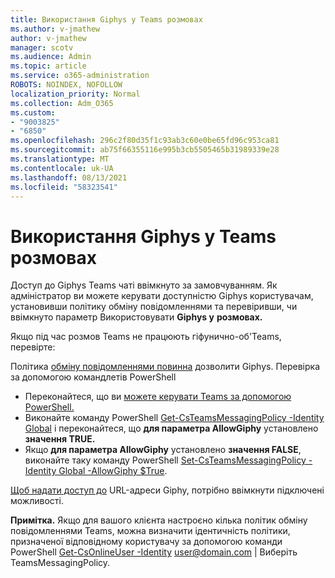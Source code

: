 ```yaml
---
title: Використання Giphys у Teams розмовах
ms.author: v-jmathew
author: v-jmathew
manager: scotv
ms.audience: Admin
ms.topic: article
ms.service: o365-administration
ROBOTS: NOINDEX, NOFOLLOW
localization_priority: Normal
ms.collection: Adm_O365
ms.custom:
- "9003825"
- "6850"
ms.openlocfilehash: 296c2f80d35f1c93ab3c60e0be65fd96c953ca81
ms.sourcegitcommit: ab75f66355116e995b3cb5505465b31989339e28
ms.translationtype: MT
ms.contentlocale: uk-UA
ms.lasthandoff: 08/13/2021
ms.locfileid: "58323541"
---
```

# <a name="using-giphys-in-teams-conversations"></a>Використання Giphys у Teams розмовах

Доступ до Giphys Teams чаті ввімкнуто за замовчуванням. Як адміністратор ви можете керувати доступністю Giphys [](https://docs.microsoft.com/microsoftteams/messaging-policies-in-teams#messaging-policy-settings) користувачам, установивши політику обміну повідомленнями та перевіривши, чи ввімкнуто параметр Використовувати **Giphys у** **розмовах.**

Якщо під час розмов Teams не працюють гіфунично-об'Teams, перевірте:

Політика [обміну повідомленнями повинна](https://docs.microsoft.com/microsoftteams/messaging-policies-in-teams) дозволити Giphys. Перевірка за допомогою командлетів PowerShell

- Переконайтеся, що ви [можете керувати Teams за допомогою PowerShell.](https://docs.microsoft.com/microsoftteams/teams-powershell-overview?view=o365-worldwide#manage-teams-with-powershell)
- Виконайте команду PowerShell [Get-CsTeamsMessagingPolicy -Identity Global](https://docs.microsoft.com/powershell/module/skype/get-csteamsmessagingpolicy?view=skype-ps) і переконайтеся, що **для параметра AllowGiphy** установлено **значення TRUE.**
- Якщо **для параметра AllowGiphy** установлено **значення FALSE**, виконайте таку команду PowerShell [Set-CsTeamsMessagingPolicy -Identity Global -AllowGiphy $True](https://docs.microsoft.com/powershell/module/skype/set-csteamsmessagingpolicy?view=skype-ps).

[Щоб надати доступ до](https://docs.microsoft.com/deployoffice/privacy/optional-connected-experiences) URL-адреси Giphy, потрібно ввімкнути підключені можливості.

**Примітка.** Якщо для вашого клієнта настроєно кілька політик обміну повідомленнями Teams, можна визначити ідентичність політики, призначеної відповідному користувачу за допомогою команди PowerShell [Get-CsOnlineUser -Identity](https://docs.microsoft.com/powershell/module/skype/get-csonlineuser?view=skype-ps) <user@domain.com> | Виберіть TeamsMessagingPolicy.
